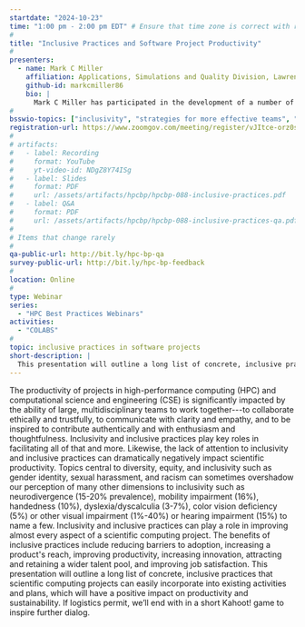 ```yaml
---
startdate: "2024-10-23"
time: "1:00 pm - 2:00 pm EDT" # Ensure that time zone is correct with respect to standard/daylight time
#
title: "Inclusive Practices and Software Project Productivity"
#
presenters:
  - name: Mark C Miller
    affiliation: Applications, Simulations and Quality Division, Lawrence Livermore National Lab
    github-id: markcmiller86
    bio: |
      Mark C Miller has participated in the development of a number of scientific database and data modeling technologies, including Silo, ASCI-DMF, HDF5, ITAPS and most recently the MACSio scalable I/O proxy application. Mark has been the lead developer of Silo since the late 90's, supporting scalable I/O requirements of LLNL HPC simulation codes, including ALE3D, Kull, Ares, LASNEX, Overlink and VisIt. Mark's expertise includes data models and their impact on software interoperability, high-performance I/O, and software quality engineering for HPC libraries. Mark is passionate about the history of computing and the role of inclusion in the success of scientific computing projects.
#
bsswio-topics: ["inclusivity", "strategies for more effective teams", "user experience", "documentation", "software process improvement", "online learning"]
registration-url: https://www.zoomgov.com/meeting/register/vJItce-orz0sHgN-Y11kCNvew7N4iyS5CFQ
#
# artifacts:
#   - label: Recording
#     format: YouTube
#     yt-video-id: NDgZ8Y74ISg
#   - label: Slides
#     format: PDF
#     url: /assets/artifacts/hpcbp/hpcbp-088-inclusive-practices.pdf
#   - label: Q&A
#     format: PDF
#     url: /assets/artifacts/hpcbp/hpcbp-088-inclusive-practices-qa.pdf
#
# Items that change rarely
#
qa-public-url: http://bit.ly/hpc-bp-qa
survey-public-url: http://bit.ly/hpc-bp-feedback
#
location: Online
#
type: Webinar
series:
  - "HPC Best Practices Webinars"
activities:
  - "COLABS"
#
topic: inclusive practices in software projects
short-description: |
  This presentation will outline a long list of concrete, inclusive practices scientific computing projects can easily incorporate into existing activities and plans, and which will we believe will have a positive impact on productivity and sustainability.
---
```

The productivity of projects in high-performance computing (HPC) and computational science and engineering (CSE) is significantly impacted by the ability of large, multidisciplinary teams to work together---to collaborate ethically and trustfully, to communicate with clarity and empathy, and to be inspired to contribute authentically and with enthusiasm and thoughtfulness. Inclusivity and inclusive practices play key roles in facilitating all of that and more. Likewise, the lack of attention to inclusivity and inclusive practices can dramatically negatively impact scientific productivity. Topics central to diversity, equity, and inclusivity such as gender identity, sexual harassment, and racism can sometimes overshadow our perception of many other dimensions to inclusivity such as neurodivergence (15-20% prevalence), mobility impairment (16%), handedness (10%), dyslexia/dyscalculia (3-7%), color vision deficiency (5%) or other visual impairment (1%-40%) or hearing impairment (15%) to name a few. Inclusivity and inclusive practices can play a role in improving almost every aspect of a scientific computing project. The benefits of inclusive practices include reducing barriers to adoption, increasing a product's reach, improving productivity, increasing innovation, attracting and retaining a wider talent pool, and improving job satisfaction. This presentation will outline a long list of concrete, inclusive practices that scientific computing projects can easily incorporate into existing activities and plans, which will have a positive impact on productivity and sustainability. If logistics permit, we’ll end with in a short Kahoot! game to inspire further dialog.
